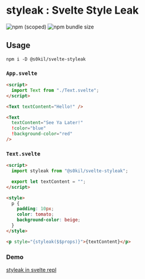 # styleak : Svelte Style Leak

![npm (scoped)](https://img.shields.io/npm/v/@s0kil/svelte-styleak?style=for-the-badge)
![npm bundle size](https://img.shields.io/bundlephobia/min/@s0kil/svelte-styleak?style=for-the-badge)

## Usage

`npm i -D @s0kil/svelte-styleak`

### `App.svelte`

```html
<script>
  import Text from "./Text.svelte";
</script>

<Text textContent="Hello!" />

<Text
  textContent="See Ya Later!"
  !color="blue"
  !background-color="red"
/>
```

### `Text.svelte`

```html
<script>
  import styleak from "@s0kil/svelte-styleak";

  export let textContent = "";
</script>

<style>
  p {
    padding: 10px;
    color: tomato;
    background-color: beige;
  }
</style>

<p style="{styleak($$props)}">{textContent}</p>
```

### Demo

[styleak in svelte repl](https://svelte.dev/repl/26f75bb6b349461bb780f056635687cb)
